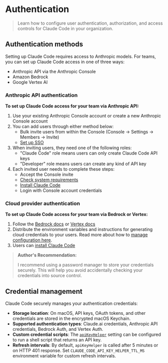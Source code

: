 # Authentication

> Learn how to configure user authentication, authorization, and access controls for Claude Code in your organization.

## Authentication methods

Setting up Claude Code requires access to Anthropic models. For teams, you can set up Claude Code access in one of three ways:

* Anthropic API via the Anthropic Console
* Amazon Bedrock
* Google Vertex AI

### Anthropic API authentication

**To set up Claude Code access for your team via Anthropic API:**

1. Use your existing Anthropic Console account or create a new Anthropic Console account
2. You can add users through either method below:
   * Bulk invite users from within the Console (Console -> Settings -> Members -> Invite)
   * [Set up SSO](https://support.anthropic.com/en/articles/10280258-setting-up-single-sign-on-on-the-api-console)
3. When inviting users, they need one of the following roles:
   * "Claude Code" role means users can only create Claude Code API keys
   * "Developer" role means users can create any kind of API key
4. Each invited user needs to complete these steps:
   * Accept the Console invite
   * [Check system requirements](2-installation-and-setup.md#system-requirements)
   * [Install Claude Code](2-installation-and-setup.md#installation)
   * Login with Console account credentials

### Cloud provider authentication

**To set up Claude Code access for your team via Bedrock or Vertex:**

1. Follow the [Bedrock docs](../../chapter-3-advanced-features-and-sdk/8-deployment.md#amazon-bedrock) or [Vertex docs](../../chapter-3-advanced-features-and-sdk/8-deployment.md#google-vertex-ai)
2. Distribute the environment variables and instructions for generating cloud credentials to your users. Read more about how to [manage configuration here](5-basic-configuration.md).
3. Users can [install Claude Code](2-installation-and-setup.md#installation)

> **Author's Recommendation:**
>
> I recommend using a password manager to store your credentials securely. This will help you avoid accidentally checking your credentials into source control.

## Credential management

Claude Code securely manages your authentication credentials:

* **Storage location**: On macOS, API keys, OAuth tokens, and other credentials are stored in the encrypted macOS Keychain.
* **Supported authentication types**: Claude.ai credentials, Anthropic API credentials, Bedrock Auth, and Vertex Auth.
* **Custom credential scripts**: The [`apiKeyHelper`](5-basic-configuration.md#available-settings) setting can be configured to run a shell script that returns an API key.
* **Refresh intervals**: By default, `apiKeyHelper` is called after 5 minutes or on HTTP 401 response. Set `CLAUDE_CODE_API_KEY_HELPER_TTL_MS` environment variable for custom refresh intervals.